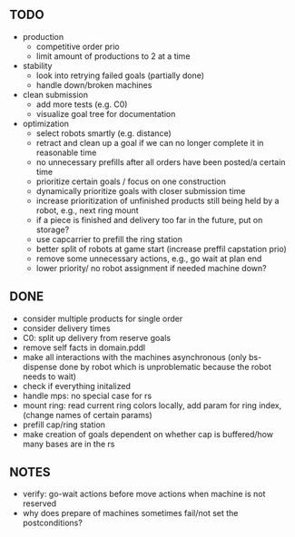 ## TODO
* production
  * competitive order prio
  * limit amount of productions to 2 at a time
* stability
  * look into retrying failed goals (partially done)
  * handle down/broken machines
* clean submission
  * add more tests (e.g. C0)
  * visualize goal tree for documentation
* optimization
  * select robots smartly (e.g. distance)
  * retract and clean up a goal if we can no longer complete it in reasonable time
  * no unnecessary prefills after all orders have been posted/a certain time
  * prioritize certain goals / focus on one construction
  * dynamically prioritize goals with closer submission time
  * increase prioritization of unfinished products still being held by a robot, e.g., next ring mount
  * if a piece is finished and delivery too far in the future, put on storage?
  * use capcarrier to prefill the ring station
  * better split of robots at game start (increase preffil capstation prio)
  * remove some unnecessary actions, e.g., go wait at plan end
  * lower priority/ no robot assignment if needed machine down?


## DONE
* consider multiple products for single order
* consider delivery times
* C0: split up delivery from reserve goals
* remove self facts in domain.pddl
* make all interactions with the machines asynchronous (only bs-dispense done by
robot which is unproblematic because the robot needs to wait)
* check if everything initalized
* handle mps: no special case for rs
* mount ring: read current ring colors locally, add param for ring index, (change names of certain params)
* prefill cap/ring station
* make creation of goals dependent on whether cap is buffered/how many bases are in the rs

## NOTES
* verify: go-wait actions before move actions when machine is not reserved
* why does prepare of machines sometimes fail/not set the postconditions?
